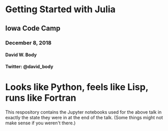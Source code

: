 # Getting Started with Julia

## Iowa Code Camp

### December 8, 2018

#### David W. Body

#### Twitter: @david_body

# Looks like Python, feels like Lisp, runs like Fortran

This respository contains the Jupyter notebooks used for the above talk in exactly the state they were in at the end of the talk. (Some things might not make sense if you weren't there.)
